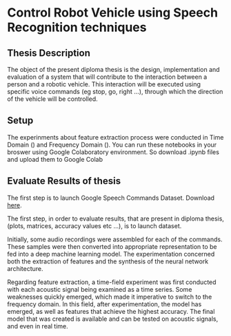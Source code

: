# Control Robot Vehicle using Speech Recognition techniques

## Thesis Description 

The object of the present diploma thesis is the design, implementation and evaluation of a system that will contribute to the interaction between a person and a robotic vehicle. This interaction will be executed using specific voice commands (eg stop, go, right ...), through which the direction of the vehicle will be controlled.

## Setup

The experinments about feature extraction process were conducted in Time Domain () and Frequency Domain (). You can run these notebooks in your broswer using Google Colaboratory environment. So download .ipynb files and upload them to Google Colab

## Evaluate Results of thesis 

The first step is to launch Google Speech Commands Dataset. Download [here](http://download.tensorflow.org/data/speech_commands_v0.01.tar.gz). 

The first step, in order to evaluate results, that are present in diploma thesis, (plots, matrices, accuracy values etc ...), is to launch dataset. 









Initially, some audio recordings were assembled for each of the commands. These samples were then converted into appropriate representation to be fed into a deep machine learning model. The experimentation concerned both the extraction of features and the synthesis of the neural network architecture.

Regarding feature extraction, a time-field experiment was first conducted with each acoustic signal being examined as a time series.  Some weaknesses quickly emerged, which made it imperative to switch to the frequency domain. In this field, after experimentation, the model has emerged, as well as features that achieve the highest accuracy. The final model that was created is available and can be tested on acoustic signals, and even in real time.
